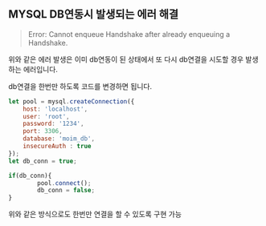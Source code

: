 ## MYSQL DB연동시 발생되는 에러 해결

> Error: Cannot enqueue Handshake after already enqueuing a Handshake.

위와 같은 에러 발생은 이미 db연동이 된 상태에서 또 다시 db연결을 시도할 경우 발생하는 에러입니다. 

db연결을 한번만 하도록 코드를 변경하면 됩니다.

```javascript
let pool = mysql.createConnection({
    host: 'localhost',
    user: 'root',
    password: '1234',
    port: 3306,
    database: 'moim_db',
    insecureAuth : true
});
let db_conn = true;

if(db_conn){
        pool.connect();
        db_conn = false;
}
```

위와 같은 방식으로도 한번만 연결을 할 수 있도록 구현 가능